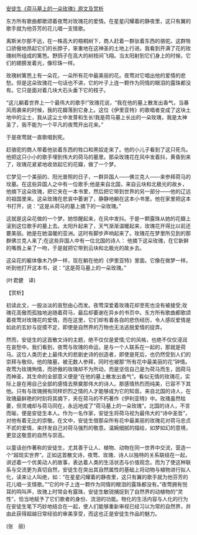 [安徒生《荷马墓上的一朵玫瑰》原文及赏析](https://www.vrrw.net/wx/12013.html)

东方所有歌曲都歌颂着夜莺对玫瑰花的爱情。在星星闪耀着的静夜里，这只有翼的歌手就为他芬芳的花儿唱一支情歌。

离斯米尔那不远，在一株高大的梧桐树下，商人赶着一群驮着东西的骆驼。这群牲口骄傲地昂起它们的长脖子，笨重地在这神圣的土地上行进。我看到开满了花的玫瑰树所组成的篱笆。野鸽子在高大的树枝间飞翔。当太阳射到它们身上的时候，它们的翅膀发着光，像珍珠一样。

玫瑰树篱笆上有一朵花，一朵所有花中最美丽的花。夜莺对它唱出他的爱情的悲愁。但是这朵玫瑰花一句话也不讲，它的叶子上连一颗作为同情的眼泪的露珠都没有。它只是面对着几块大石头垂下它的枝子。



“这儿躺着世界上一个最伟大的歌手!”玫瑰花说，“我在他的墓上散发出香气，当暴风雨袭来的时候，我的花瓣落到它身上。这位《伊里亚特》的歌唱者变成了这块土地中的尘土，我从这尘土中发芽和生长!我是荷马墓上长出的一朵玫瑰，我是太神圣了，我不能为一个平凡的夜莺开出花来。”

于是夜莺就一直歌唱到死。

赶骆驼的商人带着他驮着东西的牲口和黑奴走来了。他的小儿子看到了这只死鸟。他把这只小小的歌手埋到伟大的荷马的墓里。那朵玫瑰花在风中发着抖，黄昏到来了，玫瑰花紧紧地收敛起它的花瓣，做了一个梦。

它梦见一个美丽的、阳光普照的日子，一群异国人——佛兰克人——来参拜荷马的坟墓。在这些异国人之中有一位歌手;他是来自北国，来自云块和北极光的故乡，他摘下这朵玫瑰，把它夹在一本书里，然后把它带到世界的另一部分——他的辽远的祖国里来。这朵玫瑰在悲哀中萎谢了，静静地躺在这本小书里。他在家里把这本书打开，说：“这是从荷马的墓上摘下的一朵玫瑰。”

这就是这朵花做的一个梦。她惊醒起来，在风中发抖。于是一颗露珠从她的花瓣上滚到这位歌手的墓上去。太阳升起来了，天气渐渐温暖起来，玫瑰花开得比以前还要美丽。她是在她温暖的亚洲。这时有脚步声响起来了。玫瑰花在梦里所见到的那群佛兰克人来了;在这些异国人中有一位北国的诗人： 他摘下这朵玫瑰，在它新鲜的嘴唇上亲了一吻，于是就把它带到云块和北极光的故乡去。

这朵花的躯体像木乃伊一样，现在躺在他的《伊里亚特》里面。它像在做梦一样。听到他打开这本书，说：“这是荷马墓上的一朵玫瑰。”

(叶君健　译)

【赏析】

初读此文，一股淡淡的哀愁由心而发。夜莺深爱着玫瑰花却至死也没有被接受;玫瑰花高傲而孤独地追随着荷马，最后却萎谢在异乡的书页中。东方所有歌曲都歌颂着夜莺对玫瑰花的爱情，而在这里，它们却有着各自的悲伤经历，令人感叹爱情是如此的玄妙与捉摸不定，即使是自然界的万物也无法逃脱爱情的捉弄。

然而，安徒生的这首散文诗的主题，绝不仅仅是爱情;它的风格，也绝不仅仅浸润在哀愁中。我们看到，夜莺与玫瑰的命运，是与一个人联系在一起的，那就是荷马。这位人类历史上最伟大的悲剧史诗的创造者，即使是死后，也仍然受到人们的崇拜与敬仰。他的陵墓，被无数人参拜，同时也被那“所有花中最美丽的花”钟情。夜莺为玫瑰殉情，而骄傲的玫瑰却不为所动，而是坚信自己是为荷马而生，因荷马而神圣，其生命的全部意义便是“在他的墓上散发出香气”。看似无情的玫瑰花，实际上是在用自己全部的感情去祭奠那伟大的诗人。那感情热烈而纯美，已容不下其他。只有与玫瑰拥有同样炽烈之情的人才能够成为它的知音。来自北国的诗人，在玫瑰最鲜艳的时刻将其摘下，夹在荷马的不朽著作《伊利亚特》中。玫瑰虽然枯萎，但灵魂却与荷马同在，永远地成了“荷马墓上的一朵玫瑰”。北国的诗人，不言而喻，便是安徒生本人。作为一名作家，安徒生将荷马视为最伟大的“诗中圣哲”，对他有着无比的崇敬。在文中，安徒生借那朵所有花中最美丽的玫瑰花对荷马忠贞不贰的爱情，来抒发自己对荷马强烈的敬意。温婉细腻的描绘，如梦如幻的意境，更显这敬意的自然与崇高。

以童话创作著称的安徒生，尤其善于让人、植物、动物在同一世界中交流，营造一个“超现实世界”。正如这首散文诗，夜莺、玫瑰、诗人以独特的关系联结在一起，讲述着一个优美动人的故事，表达着人类的生活状态与价值观念。而为了使这种联系与交流更为真切自然，安徒生在突出其自然属性的基础上将动物与植物进行拟人化，读来让人叫绝，如：“在星星闪耀着的静夜里，这只有翼的歌手就为他芬芳的花儿唱一支情歌。”“它的叶子上连一颗作为同情的眼泪的露珠都没有。”夜莺拥有悦耳的鸣叫声，玫瑰上时常会有露珠，安徒生敏锐捕捉到了自然界的动植物的“灵性”，恰当地赋予了它们歌者的身份、流泪的功能。物化的生活内容与人化的行为在安徒生笔下巧妙地结合在一起，使人们能够重新审视已经习以为常的自然界，并由此获得超越日常经验的审美享受，而这也正是安徒生作品的魅力。

(张　丽)

